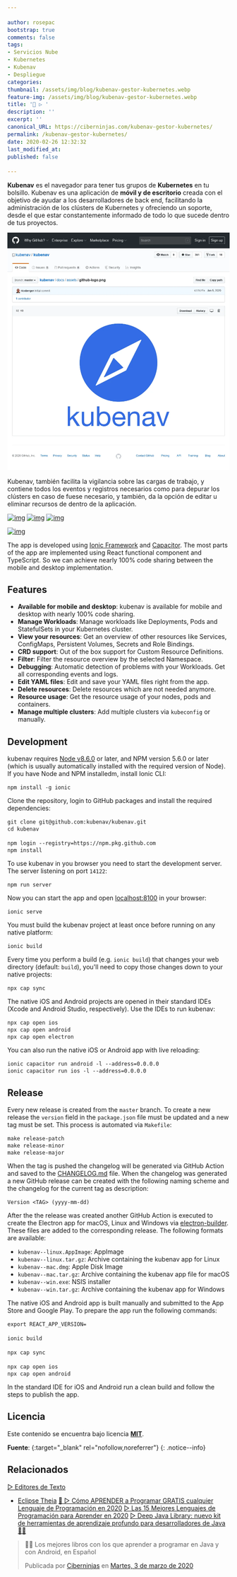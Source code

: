 ```yaml
---

author: rosepac
bootstrap: true
comments: false
tags:
- Servicios Nube
- Kubernetes
- Kubenav
- Despliegue
categories:
thumbnail: /assets/img/blog/kubenav-gestor-kubernetes.webp
feature-img: /assets/img/blog/kubenav-gestor-kubernetes.webp
title: '🚀 ▷ '
description: ''
excerpt: ''
canonical_URL: https://ciberninjas.com/kubenav-gestor-kubernetes/
permalink: /kubenav-gestor-kubernetes/
date: 2020-02-26 12:32:32
last_modified_at: 
published: false

---
```


**Kubenav** es el navegador para tener tus grupos de **Kubernetes** en tu bolsillo. Kubenav es una aplicación de **móvil y de escritorio** creada con el objetivo de ayudar a los desarrolladores de back end, facilitando la administración de los clústers de Kubernetes y ofreciendo un soporte, desde el que estar constantemente informado de todo lo que sucede dentro de tus proyectos.

![Kubenav, una aplicación perfecta para gestionar todos tus proyectos dentro de Kubernetes](/assets/img/blog/kubenav-gestor-kubernetes.webp "Kubenav, una aplicación perfecta para gestionar todos tus proyectos dentro de Kubernetes")

Kubenav, también facilita la vigilancia sobre las cargas de trabajo, y contiene todos los eventos y registros necesarios como para depurar los clústers en caso de fuese necesario, y también, da la opción de editar u eliminar recursos de dentro de la aplicación.

[![img](https://github.com/kubenav/kubenav/raw/master/docs/assets/app-store-badge.png)](https://apps.apple.com/us/app/kubenav/id1494512160) [![img](https://github.com/kubenav/kubenav/raw/master/docs/assets/google-play-badge.png)](https://play.google.com/store/apps/details?id=io.kubenav.kubenav) [![img](https://github.com/kubenav/kubenav/raw/master/docs/assets/desktop-badge.png)](https://github.com/kubenav/kubenav/releases)

[![img](https://github.com/kubenav/kubenav/raw/master/docs/assets/github-screenshot.png)](https://github.com/kubenav/kubenav/blob/master/docs/assets/github-screenshot.png)

<!-- Reeleer hasta abajo https://github.com/kubenav/kubenav -->
The app is developed using [Ionic Framework](https://ionicframework.com/) and [Capacitor](https://capacitor.ionicframework.com/). The most parts of the app are implemented using React functional component and TypeScript. So we can achieve nearly 100% code sharing between the mobile and desktop implementation.

## Features

-  **Available for mobile and desktop**: kubenav is available for mobile and desktop with nearly 100% code sharing.
-  **Manage Workloads**: Manage workloads like Deployments, Pods and StatefulSets in your Kubernetes cluster.
-  **View your resources**: Get an overview of other resources like Services, ConfigMaps, Persistent Volumes, Secrets and Role Bindings.
-  **CRD support**: Out of the box support for Custom Resource Definitions.
-  **Filter**: Filter the resource overview by the selected Namespace.
-  **Debugging**: Automatic detection of problems with your Workloads. Get all corresponding events and logs.
-  **Edit YAML files**: Edit and save your YAML files right from the app.
-  **Delete resources**: Delete resources which are not needed anymore.
-  **Resource usage**: Get the resource usage of your nodes, pods and containers.
-  **Manage multiple clusters**: Add multiple clusters via `kubeconfig` or manually.

## Development

kubenav requires [Node v8.6.0](https://nodejs.org/) or later, and NPM version 5.6.0 or later (which is usually automatically installed with the required version of Node). If you have Node and NPM installedm, install Ionic CLI:

```
npm install -g ionic
```

Clone the repository, login to GitHub packages and install the required dependencies:

```
git clone git@github.com:kubenav/kubenav.git
cd kubenav

npm login --registry=https://npm.pkg.github.com
npm install
```

To use kubenav in you browser you need to start the development server. The server listening on port `14122`:

```
npm run server
```

Now you can start the app and open [localhost:8100](http://localhost:8100/) in your browser:

```
ionic serve
```

You must build the kubenav project at least once before running on any native platform:

```
ionic build
```

Every time you perform a build (e.g. `ionic build`) that changes your web directory (default: `build`), you'll need to copy those changes down to your native projects:

```
npx cap sync
```

The native iOS and Android projects are opened in their standard IDEs (Xcode and Android Studio, respectively). Use the IDEs to run kubenav:

```
npx cap open ios
npx cap open android
npx cap open electron
```

You can also run the native iOS or Android app with live reloading:

```
ionic capacitor run android -l --address=0.0.0.0
ionic capacitor run ios -l --address=0.0.0.0
```

## Release

Every new release is created from the `master` branch. To create a new release the `version` field in the `package.json` file must be updated and a new tag must be set. This process is automated via `Makefile`:

```
make release-patch
make release-minor
make release-major

```

When the tag is pushed the changelog will be generated via GitHub Action and saved to the [CHANGELOG.md](https://github.com/kubenav/kubenav/blob/master/CHANGELOG.md) file. When the changelog was generated a new GitHub release can be created with the following naming scheme and the changelog for the current tag as description:

```
Version <TAG> (yyyy-mm-dd)
```

After the the release was created another GitHub Action is executed to create the Electron app for macOS, Linux and Windows via [electron-builder](https://www.electron.build/). These files are added to the corresponding release. The following formats are available:

- `kubenav--linux.AppImage`: AppImage
- `kubenav--linux.tar.gz`: Archive containing the kubenav app for Linux
- `kubenav--mac.dmg`: Apple Disk Image
- `kubenav--mac.tar.gz`: Archive containing the kubenav app file for macOS
- `kubenav--win.exe`: NSIS installer
- `kubenav--win.tar.gz`: Archive containing the kubenav app for Windows

The native iOS and Android app is built manually and submitted to the App Store and Google Play. To prepare the app run the following commands:

```
export REACT_APP_VERSION=

ionic build

npx cap sync

npx cap open ios
npx cap open android
```

In the standard IDE for iOS and Android run a clean build and follow the steps to publish the app.
## Licencia

Este contenido se encuentra bajo licencia **[MIT](https://github.com/kubenav/kubenav/blob/master/LICENSE "Licencia Apache 2.0")**.

**Fuente**\: [](https://github.com/kubenav/kubenav ""){:target="_blank" rel="nofollow,noreferrer"}
{: .notice--info}

## Relacionados

[▷ Editores de Texto](/categoria/#editor-de-texto)
  * [Eclipse Theia](/wiki/eclipse-theia)
[🥇 ▷ Cómo APRENDER a Programar GRATIS cualquier Lenguaje de Programación en 2020](/programar/)
[▷ Las 15 Mejores Lenguajes de Programación para Aprender en 2020](/15-mejores-lenguajes-programacion/)
[▷ Deep Java Library: nuevo kit de herramientas de aprendizaje profundo para desarrolladores de Java 👨‍💻](/deep-java-libreria-herramienta-desarrolladores-aprendizaje-profundo/)

<div class="fb-post" data-href="https://www.facebook.com/ciberninjas/posts/1331109157075936" data-width="850" data-show-text="true"><blockquote cite="https://developers.facebook.com/ciberninjas/posts/1331109157075936" class="fb-xfbml-parse-ignore"><p>👨‍💻 Los mejores libros con los que aprender a programar en Java y con Android, en Español</p>Publicada por <a href="https://www.facebook.com/ciberninjas/">Ciberninjas</a> en&nbsp;<a href="https://developers.facebook.com/ciberninjas/posts/1331109157075936">Martes, 3 de marzo de 2020</a></blockquote></div>